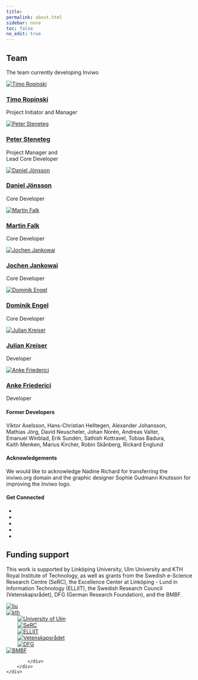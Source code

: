 ```yaml
---
title:
permalink: about.html
sidebar: none
toc: false
no_edit: true
---
```


<section id="team" class="contact section has-pattern">
    <div class="container">
        <h2 class="title text-center">Team</h2>
        <p class="intro text-center">The team currently developing Inviwo</p>
            <div class="row flexme">
                <div id="dev1" class="item  col">
                    <div class="profile">
                        <a class="no_icon" target="_blank" rel="noopener noreferrer" href="https://www.uni-ulm.de/en/in/mi/institute/staff/timo-ropinski/">
                            <div class="image-container">
                                <div class="image-overlay"></div>
                                <img class="img-responsive" src="images/people/timo_ropinski.png" alt="Timo Ropinski" />
                            </div>
                            <!--//image-container-->
                            <h3 class="title">Timo Ropinski</h3>
                        </a>
                        <p>Project Initiator and Manager</p>
                    </div>
                    <!--//profile-->
                </div>
                <!--//item-->
                <div id="dev2" class="item col">
                    <div class="profile">
                        <a class="no_icon" target="_blank" rel="noopener noreferrer" href="https://liu.se/en/employee/petst55">
                            <div class="image-container">
                                <div class="image-overlay"></div>
                                <img class="img-responsive" src="images/people/peter_steneteg.png" alt="Peter Steneteg" />
                            </div>
                            <!--//image-container-->
                            <h3 class="title">Peter Steneteg</h3>
                        </a>
                        <p>Project Manager and <br>Lead Core Developer</p>
                    </div>
                    <!--//profile-->
                </div>
                <!--//item-->
                <div id="dev3" class="item col">
                    <div class="profile">
                        <a class="no_icon" target="_blank" rel="noopener noreferrer" href="https://liu.se/en/employee/danjo37">
                            <div class="image-container">
                                <div class="image-overlay"></div>
                                <img class="img-responsive" src="images/people/daniel_jonsson.png" alt="Daniel Jönsson" />
                            </div>
                            <!--//image-container-->
                            <h3 class="title">Daniel Jönsson</h3>
                        </a>
                        <p>Core Developer</p>
                    </div>
                    <!--//profile-->
                </div>
                <!--//item-->
                <div id="dev4" class="item col">
                    <div class="profile">
                        <a class="no_icon" target="_blank" rel="noopener noreferrer" href="https://liu.se/en/employee/marfa45">
                            <div class="image-container">
                                <div class="image-overlay"></div>
                                <img class="img-responsive" src="images/people/martin_falk.png" alt="Martin Falk" />
                            </div>
                            <!--//image-container-->
                            <h3 class="title">Martin Falk</h3>
                        </a>
                        <p>Core Developer</p>
                    </div>
                    <!--//profile-->
                </div>
                <!--//item-->
                <div id="dev5" class="item col">
                    <div class="profile">
                        <a class="no_icon" target="_blank" rel="noopener noreferrer" href="https://liu.se/en/employee/jocja84">
                            <div class="image-container">
                                <div class="image-overlay"></div>
                                <img class="img-responsive" src="images/people/jochen_jankowai.png" alt="Jochen Jankowai" />
                            </div>
                            <!--//image-container-->
                            <h3 class="title">Jochen Jankowai</h3>
                        </a>
                        <p>Core Developer</p>
                    </div>
                    <!--//profile-->
                </div>
                <!--//item-->
                <div id="dev6" class="item col">
                    <div class="profile">
                        <a class="no_icon" target="_blank" rel="noopener noreferrer" href="https://dominikengel.com">
                            <div class="image-container">
                                <div class="image-overlay"></div>
                                <img class="img-responsive" src="images/people/dominik_engel.png" alt="Dominik Engel" />
                            </div>
                            <!--//image-container-->
                            <h3 class="title">Dominik Engel</h3>
                        </a>
                        <p>Core Developer</p>
                    </div>
                    <!--//profile-->
                </div>
                <!--//item-->
                <div id="dev7" class="item col">
                    <div class="profile">
                        <a class="no_icon" target="_blank" rel="noopener noreferrer" href="https://www.uni-ulm.de/en/in/mi/institute/staff/julian-kreiser/">
                            <div class="image-container">
                                <div class="image-overlay"></div>
                                <img class="img-responsive" src="images/people/julian_kreiser.png" alt="Julian Kreiser" />
                            </div>
                            <!--//image-container-->
                            <h3 class="title">Julian Kreiser</h3>
                        </a>
                        <p>Developer</p>
                    </div>
                    <!--//profile-->
                </div>
                <!--//item-->
                <div id="dev8" class="item col">
                    <div class="profile">
                        <a class="no_icon" target="_blank" rel="noopener noreferrer" href="https://www.kth.se/profile/ankef/">
                            <div class="image-container">
                                <div class="image-overlay"></div>
                                <img class="img-responsive" src="images/people/anke_friederici.png" alt="Anke Friederici" />
                            </div>
                            <!--//image-container-->
                            <h3 class="title">Anke Friederici</h3>
                        </a>
                        <p>Developer</p>
                    </div>
                    <!--//profile-->
                </div>
                <!--//item-->
            </div>
        <!--//row-->
    </div>
    <!--//container-->
    <div class="container">
        <div class="contact-inner">
            <div class="clearfix"></div>
            <div class="info text-center">
                <h4 class="sub-title">Former Developers</h4>
                <p>Viktor&nbsp;Axelsson, Hans-Christian&nbsp;Helltegen, Alexander&nbsp;Johansson, Mathias&nbsp;Jörg, David&nbsp;Neuscheler, Johan&nbsp;Norén, Andreas&nbsp;Valter, Emanuel&nbsp;Winblad, Erik&nbsp;Sundén, Sathish&nbsp;Kottravel, Tobias&nbsp;Badura, Kaith&nbsp;Menken, Marius&nbsp;Kircher, Robin&nbsp;Skånberg, Rickard&nbsp;Englund</p>
                <h4 class="sub-title">Acknowledgements</h4>
                <p>We would like to acknowledge Nadine Richard for transferring the inviwo.org domain and the graphic designer Sophie Gudmann Knutsson for improving the Inviwo logo.</p>
            </div>
            <!--//info-->
        </div>
        <!--//contact-inner-->
    </div>
    <!--//container-->
    <div class="container">
        <div class="contact-inner">
            <div class="clearfix"></div>
            <div class="info text-center social-bar">
                <h4 class="sub-title">Get Connected</h4>
                <ul class="social-icons list-inline">
                    <li><a class="no_icon" href="https://twitter.com/inviwo_org" target="_blank"><i class="fab fa-twitter"></i></a></li>
                    <li><a class="no_icon" href="https://www.facebook.com/inviwo" target="_blank"><i class="fab fa-facebook-f"></i></a></li>
                    <li><a class="no_icon" href="https://www.youtube.com/channel/UCsxhwNEcoqQtGkuMaA-L2IQ" target="_blank"><i class="fab fa-youtube"></i></a></li>
                    <li><a class="no_icon" href="https://join.slack.com/t/inviwo/shared_invite/enQtNTc2Nzc2NDQwNzIxLTRiMWM1ZWJiYjljZjkwNWE3OTk3MzYxODZlMDUyMzRmZjUzMzBiZjVhNTM3NWUyNzU1MjI4OWJjMzdkODViMzM"><i class="fab fa-slack"></i></a></li>
                    <li><a class="no_icon" href="https://github.com/inviwo/inviwo" target="_blank"><i class="fab fa-github"></i></a></li>
                </ul>
            </div>
            <!--//info-->
        </div>
        <!--//contact-inner-->
    </div>
    <!--//container-->
</section>
<section id="funding" class="funding section">
    <div class="container">
        <div class="funding-inner">
            <h2 class="title text-center">Funding support</h2>
            <p>This work is supported by Linköping University, Ulm University and KTH Royal Institute of Technology, as well as grants from the Swedish e-Science Research Centre (SeRC), the Excellence Center at Linköping - Lund in Information Technology (ELLIIT), the Swedish Research Council (Vetenskapsrådet), DFG (German Research Foundation), and the BMBF.</p>
            <div class="row flexfunding">
                <div class="item col">
                    <a class="no_icon" target="_blank" rel="noopener noreferrer" href="https://liu.se/en">
                        <img class="media-object" src="images/sponsors/liu-600x400.png" alt="liu">
                    </a>
                </div>
                <div class="item col">
                    <a class="no_icon" target="_blank" rel="noopener noreferrer" href="https://www.kth.se/en">
                        <img class="media-object" src="images/sponsors/kth-600x400.png" alt="kth">
                    </a>
                </div>
                <div class="item col">
                    <a class="no_icon" target="_blank" rel="noopener noreferrer" href="https://www.uni-ulm.de/en/">
                            <img class="media-object" style="padding-left: 30px; padding-right: 30px;" src="images/sponsors/uulm-600x400.png" alt="University of Ulm">
                        </a>
                </div>
                <div class="item col">
                    <a class="no_icon" target="_blank" rel="noopener noreferrer" href="https://e-science.se/">
                        <img class="media-object" style="padding-left: 30px; padding-right: 30px;" src="images/sponsors/serc-600x400.png" alt="SeRC">
                    </a>
                </div>
                <div class="item col">
                    <a class="no_icon" target="_blank" rel="noopener noreferrer" href="https://old.liu.se/elliit?l=en">
                        <img class="media-object" style="padding-left: 30px; padding-right: 30px;" src="images/sponsors/elliit-600x400.png" alt="ELLIIT">
                    </a>
                </div>
                <div class="item col">
                    <a class="no_icon" target="_blank" rel="noopener noreferrer" href="https://www.vr.se/english.html">
                        <img class="media-object" style="padding-left: 30px; padding-right: 30px;" src="images/sponsors/vr-600x400.png" alt="Vetenskapsrådet">
                    </a>
                </div>
                <div class="item col">
                    <a class="no_icon" target="_blank" rel="noopener noreferrer" href="https://www.dfg.de/en/index.jsp">
                        <img class="media-object" style="padding-left: 30px; padding-right: 30px;" src="images/sponsors/dfg-600x400.png" alt="DFG">
                    </a>
                </div>
                <div class="item col">
                    <a class="no_icon" target="_blank" rel="noopener noreferrer" href="https://www.bmbf.de/">
                        <img class="media-object" src="images/sponsors/bmbf.png" alt="BMBF">
                    </a>
                </div>

            </div>
        </div>
    </div>
</section>
